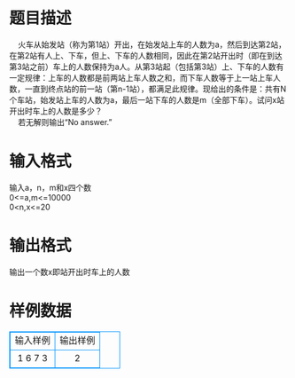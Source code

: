 # 

 
 # 题目描述 
&nbsp;&nbsp;&nbsp;&nbsp;火车从始发站（称为第1站）开出，在始发站上车的人数为a，然后到达第2站，在第2站有人上、下车，但上、下车的人数相同，因此在第2站开出时（即在到达第3站之前）车上的人数保持为a人。从第3站起（包括第3站）上、下车的人数有一定规律：上车的人数都是前两站上车人数之和，而下车人数等于上一站上车人数，一直到终点站的前一站（第n-1站），都满足此规律。现给出的条件是：共有N个车站，始发站上车的人数为a，最后一站下车的人数是m（全部下车）。试问x站开出时车上的人数是多少？<BR>&nbsp;&nbsp;&nbsp;&nbsp;若无解则输出“No&nbsp;answer.” 

 
 # 输入格式 
输入a，n，m和x四个数<BR>0&lt;=a,m&lt;=10000<BR>0&lt;n,x&lt;=20<BR> 

 
 # 输出格式 
输出一个数x即站开出时车上的人数 
# 样例数据
<style>
        table,table tr th, table tr td { border:1px solid #0094ff; }
        table { width: 200px; min-height: 25px; line-height: 25px; text-align: center; border-collapse: collapse;}   
    </style>
<table>
	<tr>
		<td>输入样例</td>
		<td>输出样例</td>
	</tr>
<tr><td>1 6 7 3</td><td>2</td></tr></table>
